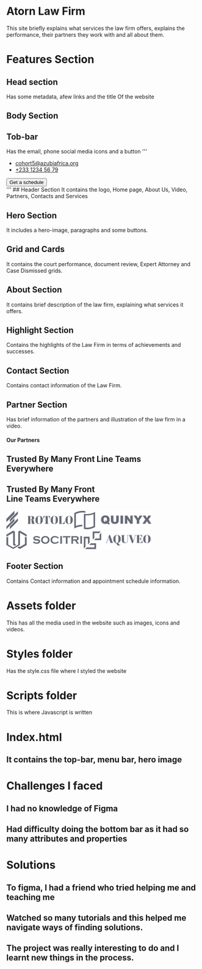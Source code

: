 # Atorn Law Firm
This site briefly explains what services the law firm offers, explains the performance, their partners they work with and all about them.
# Features Section
## Head section
Has some metadata, afew links and the title Of the website

## Body Section
## Tob-bar
Has the email, phone  social media icons and a button
'''
 <div id="backdrop" class="backdrop close-backdrop"></div>
    <!-- Top bar -->
    <div class="top-bar center">
      <div class="container">
        <ul class="contacts">
          <li>
            <i class="icon" data-feather="mail"></i>
            <a href="mailto:cohort5@azubiafrica.org">cohort5@azubiafrica.org</a>
          </li>
          <li>
            <i class="icon" data-feather="phone"></i>
            <a href="tel:+23312345679">+233 1234 56 79</a>
          </li>
        </ul>
        <div class="socials">
          <div class="social-icon">
            <i class="icon" data-feather="facebook"></i>
          </div>
          <div class="social-icon">
            <i class="icon" data-feather="twitter"></i>
          </div>
          <div class="social-icon">
            <i class="icon" data-feather="instagram"></i>
          </div>
          <button class="schedule-btn">Get a schedule</button>
        </div>
      </div>
    </div>
    '''
## Header Section
It contains the logo, Home page, About Us, Video, Partners, Contacts and Services

## Hero Section
It includes a hero-image, paragraphs and some buttons.

## Grid and Cards
It contains the court performance, document review, Expert Attorney and Case Dismissed grids.

## About Section
It contains brief description of the law firm, explaining what services it offers.

## Highlight Section
Contains the highlights of the Law Firm in terms of achievements and successes.

## Contact Section
Contains contact information of the Law Firm.

## Partner Section
Has brief information of the partners and illustration of the law firm in a video.
<section class="partners center">
      <div class="container">
        <h4>Our Partners</h4>
        <h2 class="desktop-text">
          Trusted By Many Front Line Teams<br />
          Everywhere
        </h2>
        <h2 class="mobile-text">
          Trusted By Many Front<br />
          Line Teams Everywhere
        </h2>
        <div class="grid">
          <img src="/assets/partner1.png" alt="" />
          <img src="/assets/partner2.png" alt="" />
          <img src="/assets/partner3.png" alt="" />
          <img src="/assets/partner4.png" alt="" />
        </div>
      </div>
    </section>
    
## Footer Section
Contains Contact information and appointment schedule information.

# Assets folder
This has all the media used in the website such as images, icons and videos.

# Styles folder
Has the style.css file where I styled the website

# Scripts folder
This is where Javascript is written

# Index.html
## It contains the top-bar, menu bar, hero image

# Challenges I faced
## I had no knowledge of Figma
## Had difficulty doing the bottom bar as it had so many attributes and properties

# Solutions

## To figma, I had a friend who tried helping me and teaching me
## Watched so many tutorials and this helped me navigate ways of finding solutions.
## The project was really interesting to do and I learnt new things in the process.
